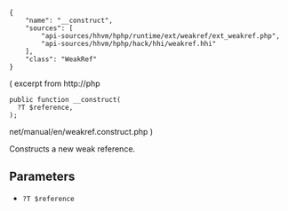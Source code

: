 ``` yamlmeta
{
    "name": "__construct",
    "sources": [
        "api-sources/hhvm/hphp/runtime/ext/weakref/ext_weakref.php",
        "api-sources/hhvm/hphp/hack/hhi/weakref.hhi"
    ],
    "class": "WeakRef"
}
```




( excerpt from
http://php




``` Hack
public function __construct(
  ?T $reference,
);
```




net/manual/en/weakref.construct.php )




Constructs a new weak reference.




## Parameters




+ ` ?T $reference `
<!-- HHAPIDOC -->
